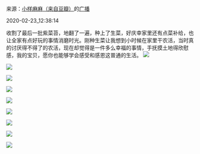 来源：[小样麻麻（来自豆瓣）](https://www.douban.com/people/maxiaofan/)的[广播](https://www.douban.com/people/maxiaofan/status/2828432444/)


2020-02-23_12:38:14


收割了最后一批紫菜苔，地翻了一遍，种上了生菜，好庆幸家里还有点菜补给，也让全家有点好玩的事情消磨时光。刚种生菜让我想到小时候在家里干农活，当时真的讨厌得不得了的农活，现在却觉得是一件多么幸福的事情，手抚摸土地得欣慰感，我的宝贝，愿你也能够学会感受和感恩这普通的生活。
![](./pic/2020-02-23_12:38:14-小样麻麻的广播1.jpg)  

![](./pic/2020-02-23_12:38:14-小样麻麻的广播2.jpg)  

![](./pic/2020-02-23_12:38:14-小样麻麻的广播3.jpg)  

![](./pic/2020-02-23_12:38:14-小样麻麻的广播4.jpg)  

![](./pic/2020-02-23_12:38:14-小样麻麻的广播5.jpg)  

![](./pic/2020-02-23_12:38:14-小样麻麻的广播6.jpg)  

![](./pic/2020-02-23_12:38:14-小样麻麻的广播7.jpg)  

![](./pic/2020-02-23_12:38:14-小样麻麻的广播8.jpg)  

![](./pic/2020-02-23_12:38:14-小样麻麻的广播9.jpg)  

